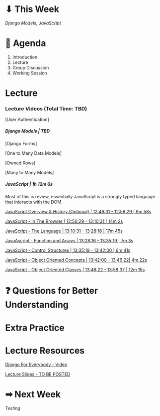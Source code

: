 # ⬇ This Week
_Django Models, JavaScript_

# 📖 Agenda
1. Introduction
2. Lecture
3. Group Discussion
4. Working Session

# Lecture
### Lecture Videos (Total Time: TBD)

[User Authentication]
##### Django Models | TBD
[Django Forms]

[One to Many Data Models]

[Owned Rows]

[Many to Many Models]

##### JavaScript | 1h 12m 6s
Most of this is review, essentially JavaScript is a strongly typed language that interacts with the DOM.

[JavaScript Overview & History (Optional) | 12:46:31 - 12:56:29 | 9m 58s](https://youtu.be/o0XbHvKxw7Y?t=46041)

[JavaScript - In The Browser | 12:56:29 - 13:10:31 | 14m 2s](https://youtu.be/o0XbHvKxw7Y?t=46589)

[JavaScript - The Language | 13:10:31 - 13:28:16 | 17m 45s](https://youtu.be/o0XbHvKxw7Y?t=47431)

[JavaAscript - Function and Arrays | 13:28:16 - 13:35:19 | 7m 3s](https://youtu.be/o0XbHvKxw7Y?t=48497)

[JavaScript - Control Structures | 13:35:19 - 13:42:00 | 6m 41s](https://youtu.be/o0XbHvKxw7Y?t=48915)

[JavaScript - Object Oriented Concepts | 13:42:00 - 13:46:22| 4m 22s](https://youtu.be/o0XbHvKxw7Y?t=49320)

[JavaScript - Object Oriented Classes | 13:46:22 - 13:58:37 | 12m 15s](https://youtu.be/o0XbHvKxw7Y?t=49568)

# ❓ Questions for Better Understanding


# Extra Practice


   
# Lecture Resources
[Django For Everybody - Video](https://youtu.be/o0XbHvKxw7Y)

[Lecture Slides - TO BE POSTED]()


# ➡ Next Week
_Testing_

